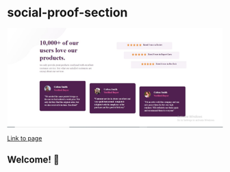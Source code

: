 # social-proof-section

![Design preview for the social-proof section coding challenge](./images/social-proof-section.jpg)

 [Link to page](https://freelancer29.github.io/three-column-preview-card/)

## Welcome! 👋

